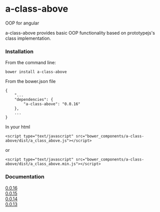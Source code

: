 # a-class-above

OOP for angular

a-class-above provides basic OOP functionality based on prototypejs's class implementation.

### Installation

From the command line:
    
    bower install a-class-above

From the bower.json file
    
    {
	    "...
	    "dependencies": {
	        "a-class-above": "0.0.16"
	    },
		...
	}
	
In your html

    <script type="text/javascript" src="bower_components/a-class-above/dist/a_class_above.js"></script>
or

    <script type="text/javascript" src="bower_components/a-class-above/dist/a_class_above.min.js"></script>

### Documentation

[0.0.16](http://www.pedago.com/a-class-above/docs/0.0.16)  
[0.0.15](http://www.pedago.com/a-class-above/docs/0.0.15)  
[0.0.14](http://www.pedago.com/a-class-above/docs/0.0.14)  
[0.0.13](http://www.pedago.com/a-class-above/docs/0.0.13)  
